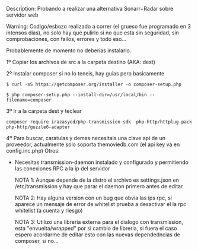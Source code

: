 Description: 
Probando a realizar una alternativa Sonarr+Radar sobre servidor web

Warning: Codigo/esbozo realizado a correr (el grueso fue programado  en 3 intensos dias), no solo hay que pulirlo si no que esta sin seguridad, 
sin comprobaciones, con fallos, errores y todo eso... 

Probablemente de momento no deberias instalarlo.

1º Copiar los archivos de src a la carpeta destino (AKA: dest)

2º Instalar composer si no lo teneis, hay guias pero basicamente 

    $ curl -sS https://getcomposer.org/installer -o composer-setup.php

    $ php composer-setup.php --install-dir=/usr/local/bin --filename=composer

3º  Ir a la carpeta dest y teclear

    composer require irazasyed/php-transmission-sdk  php-http/httplug-pack  php-http/guzzle6-adapter


4º Para buscar, caratulas y demas necesitais una clave api de un proveedor, actualmente solo soporta themoviedb.com (el api key va en config.inc.php)
Otros:

* Necesitas transmission-daemon instalado y configurado y permitiendo las conexiones RPC a la ip del servidor

  NOTA 1: Aunque depende de la distro el archivo es settings.json en /etc/transmission y hay que parar el daemon primero antes de editar

  NOTA 2: Hay alguna version con un bug que obvia las ips rpc, si aparece un mensaje de error de whitelist prueba a desactivar el la rpc whitelist (a cuenta y riesgo)

  NOTA 3: Utilizo una libreria externa para el dialogo con transmission, esta "envuelta/wrapped" por si cambio de libreria, si fuera el caso espero acordarme de editar
        esto con las nuevas dependedncias de composer, si no...
